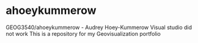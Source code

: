 # ahoeykummerow
GEOG3540/ahoeykummerow - Audrey Hoey-Kummerow
Visual studio did not work
This is a repository for my Geovisualization portfolio
